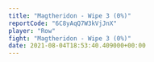```yaml
---
title: "Magtheridon - Wipe 3 (0%)"
reportCode: "6C8yAqQ7W3kVjJnX"
player: "Row"
fight: "Magtheridon - Wipe 3 (0%)"
date: 2021-08-04T18:53:40.409000+00:00
---
```

